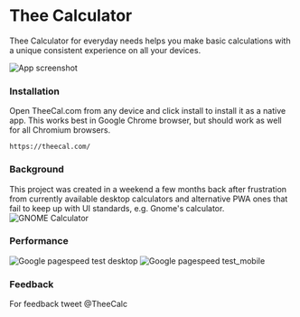# Thee Calculator
Thee Calculator for everyday needs helps you make basic calculations with a unique consistent experience on all your devices.

![App screenshot](https://theecal.com/img/cover.png)

### Installation
Open TheeCal.com from any device and click install to install it as a native app. This works best in Google Chrome browser, but should work as well for all Chromium browsers.
```
https://theecal.com/
```

### Background
This project was created in a weekend a few months back after frustration from currently available desktop calculators and alternative PWA ones that fail to keep up with UI standards, e.g. Gnome's calculator.
![GNOME Calculator](https://user-images.githubusercontent.com/55940669/226196919-19c159c4-6bb7-4e5e-be10-f036d0bc023c.png)

### Performance
![Google pagespeed test desktop](https://user-images.githubusercontent.com/55940669/226196200-8d446620-29ab-418b-84be-8930c776b005.png)
![Google pagespeed test_mobile](https://user-images.githubusercontent.com/55940669/226196220-95657cea-d0c6-4f3b-8c28-5ea3e9656465.png)

### Feedback
For feedback tweet @TheeCalc
